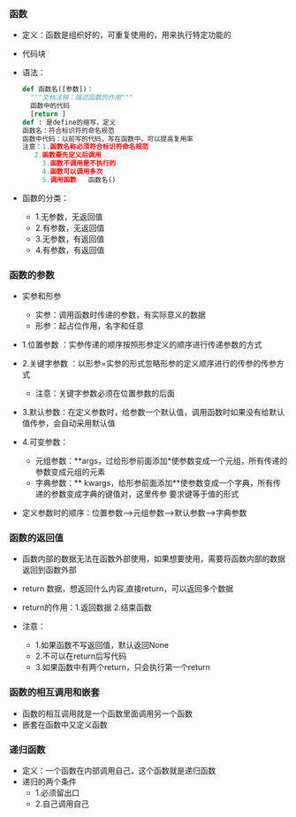 ### 函数

- 定义：函数是组织好的，可重复使用的，用来执行特定功能的
- 代码块

- 语法：

  ```python
  def 函数名([参数])：
  	"""文档注释：描述函数的作用"""
  	函数中的代码
  	[return ]
  def : 是define的缩写，定义
  函数名：符合标识符的命名规范
  函数中代码：以前写的代码，写在函数中，可以提高复用率
  注意：1.函数名称必须符合标识符命名规范  
  	 2.函数要先定义后调用  
       3.函数不调用是不执行的
       4.函数可以调用多次
       5.调用函数   函数名()
  ```

- 函数的分类：

  - 1.无参数，无返回值
  - 2.有参数，无返回值
  - 3.无参数，有返回值
  - 4.有参数，有返回值

  

### 函数的参数

- 实参和形参
  - 实参：调用函数时传递的参数，有实际意义的数据
  - 形参：起占位作用，名字和任意

- 1.位置参数 ：实参传递的顺序按照形参定义的顺序进行传递参数的方式
- 2.关键字参数 ：以形参=实参的形式忽略形参的定义顺序进行的传参的传参方式
  - 注意：关键字参数必须在位置参数的后面
- 3.默认参数：在定义参数时，给参数一个默认值，调用函数时如果没有给默认值传参，会自动采用默认值
- 4.可变参数：
  - 元组参数：**args，过给形参前面添加*使参数变成一个元组，所有传递的参数变成元组的元素
  - 字典参数：** kwargs，给形参前面添加**使参数变成一个字典，所有传递的参数变成字典的键值对，这里传参 要求键等于值的形式
- 定义参数时的顺序：位置参数-->元组参数-->默认参数-->字典参数    

### 函数的返回值

- 函数内部的数据无法在函数外部使用，如果想要使用，需要将函数内部的数据返回到函数外部

- return  数据，想返回什么内容,直接return，可以返回多个数据
- return的作用：1.返回数据  2.结束函数
- 注意：
  - 1.如果函数不写返回值，默认返回None
  - 2.不可以在return后写代码
  - 3.如果函数中有两个return，只会执行第一个return

### 函数的相互调用和嵌套

- 函数的相互调用就是一个函数里面调用另一个函数
- 嵌套在函数中又定义函数

### 递归函数

- 定义：一个函数在内部调用自己，这个函数就是递归函数
- 递归的两个条件
  - 1.必须留出口
  - 2.自己调用自己